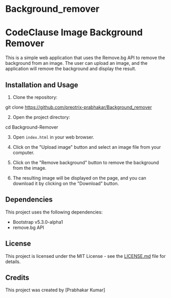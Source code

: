 # Background_remover
# CodeClause Image Background Remover

This is a simple web application that uses the Remove.bg API to remove the background from an image. The user can upload an image, and the application will remove the background and display the result.

## Installation and Usage

1. Clone the repository:

git clone https://github.com/preotrix-prabhakar/Background_remover



2. Open the project directory:

cd Background-Remover

3. Open `index.html` in your web browser.

4. Click on the "Upload image" button and select an image file from your computer.

5. Click on the "Remove background" button to remove the background from the image.

6. The resulting image will be displayed on the page, and you can download it by clicking on the "Download" button.

## Dependencies

This project uses the following dependencies:

- Bootstrap v5.3.0-alpha1
- remove.bg API

## License

This project is licensed under the MIT License - see the [LICENSE.md](LICENSE.md) file for details.

## Credits

This project was created by [Prabhakar Kumar]
